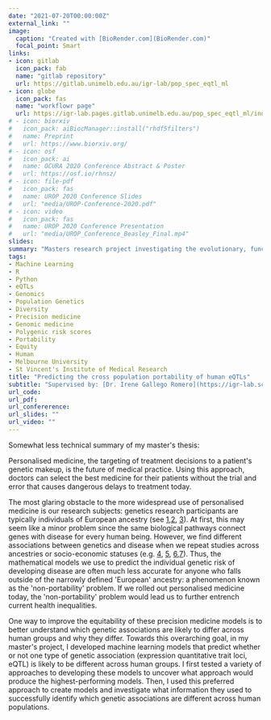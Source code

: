 ```yaml
---
date: "2021-07-20T00:00:00Z"
external_link: ""
image:
  caption: "Created with [BioRender.com](BioRender.com)"
  focal_point: Smart
links:
- icon: gitlab
  icon_pack: fab
  name: "gitlab repository"
  url: https://gitlab.unimelb.edu.au/igr-lab/pop_spec_eqtl_ml
- icon: globe
  icon_pack: fas
  name: "workflowr page"
  url: https://igr-lab.pages.gitlab.unimelb.edu.au/pop_spec_eqtl_ml/index.html
# - icon: biorxiv
#   icon_pack: aiBiocManager::install("rhdf5filters")
#   name: Preprint
#   url: https://www.biorxiv.org/
# - icon: osf
#   icon_pack: ai
#   name: OCURA 2020 Conference Abstract & Poster
#   url: https://osf.io/rhnsz/
# - icon: file-pdf
#   icon_pack: fas
#   name: UROP 2020 Conference Slides
#   url: "media/UROP-Conference-2020.pdf"
# - icon: video
#   icon_pack: fas
#   name: UROP 2020 Conference Presentation 
#   url: "media/UROP_Conference_Beasley_Final.mp4"
slides: 
summary: "Masters research project investigating the evolutionary, functional and expression properties of human eQTLs which are non-portable across populations, supervised by: [Dr. Irene Gallego Romero](https://igr-lab.science.unimelb.edu.au/) & [Dr. Christina Azodi](https://azodichr.github.io/) (March 2021 - December 2022)"
tags:
- Machine Learning
- R
- Python
- eQTLs
- Genomics
- Population Genetics
- Diversity
- Precision medicine
- Genomic medicine
- Polygenic risk scores
- Portability
- Equity
- Human
- Melbourne University
- St Vincent's Institute of Medical Research
title: "Predicting the cross population portability of human eQTLs"
subtitle: "Supervised by: [Dr. Irene Gallego Romero](https://igr-lab.science.unimelb.edu.au/) & [Dr. Christina Azodi](https://azodichr.github.io/)"
url_code: 
url_pdf: 
url_confererence: 
url_slides: ""
url_video: ""
---
```


Somewhat less technical summary of my master's thesis:

Personalised medicine, the targeting of treatment decisions to a patient's genetic makeup, is the future of medical practice. Using this approach, doctors can select the best medicine for their patients without the trial and error that causes dangerous delays to treatment today. 

The most glaring obstacle to the more widespread use of personalised medicine is our research subjects: genetics research participants are typically individuals of European ancestry (see [1](https://www.nature.com/articles/538161a),[2](https://www.healthaffairs.org/doi/10.1377/hlthaff.2017.1595), [3](https://www.nature.com/articles/s41591-021-01672-4)). At first, this may seem like a minor problem since the same biological pathways connect genes with disease for every human being. However, we find different associations between genetics and disease when we repeat studies across ancestries or socio-economic statuses (e.g. [4](https://www.nature.com/articles/s41588-019-0379-x), [5](https://elifesciences.org/articles/48376), [6](https://www.nature.com/articles/s41586-023-06079-4),[7](https://www.medrxiv.org/content/10.1101/2023.05.10.23289777.abstract)). Thus, the mathematical models we use to predict the individual genetic risk of developing disease are often much less accurate for anyone who falls outside of the narrowly defined 'European' ancestry: a phenomenon known as the 'non-portability' problem. If we rolled out personalised medicine today, the 'non-portability' problem would lead us to further entrench current health inequalities. 

One way to improve the equitability of these precision medicine models is to better understand which genetic associations are likely to differ across human groups and why they differ. Towards this overarching goal, in my master's project, I developed machine learning models that predict whether or not one type of genetic association (expression quantitative trait loci, eQTL) is likely to be different across human groups. I first tested a variety of approaches to developing these models to uncover what approach would produce the highest-performing models. Then, I used this preferred approach to create models and investigate what information they used to successfully identify which genetic associations are different across human populations.   